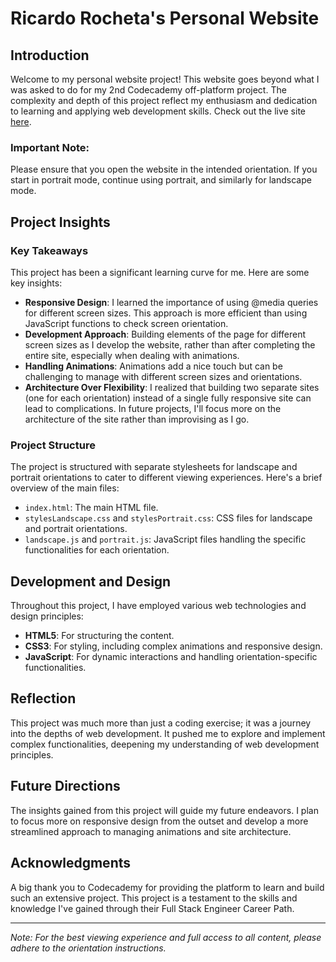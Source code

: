 # Ricardo Rocheta's Personal Website

## Introduction

Welcome to my personal website project! This website goes beyond what I was asked to do for my 2nd Codecademy off-platform project. The complexity and depth of this project reflect my enthusiasm and dedication to learning and applying web development skills. Check out the live site [here](https://priceless-kepler-06d70c.netlify.app/).

### Important Note:

Please ensure that you open the website in the intended orientation. If you start in portrait mode, continue using portrait, and similarly for landscape mode.

## Project Insights

### Key Takeaways

This project has been a significant learning curve for me. Here are some key insights:

- **Responsive Design**: I learned the importance of using @media queries for different screen sizes. This approach is more efficient than using JavaScript functions to check screen orientation.
- **Development Approach**: Building elements of the page for different screen sizes as I develop the website, rather than after completing the entire site, especially when dealing with animations.
- **Handling Animations**: Animations add a nice touch but can be challenging to manage with different screen sizes and orientations.
- **Architecture Over Flexibility**: I realized that building two separate sites (one for each orientation) instead of a single fully responsive site can lead to complications. In future projects, I'll focus more on the architecture of the site rather than improvising as I go.

### Project Structure

The project is structured with separate stylesheets for landscape and portrait orientations to cater to different viewing experiences. Here's a brief overview of the main files:

- `index.html`: The main HTML file.
- `stylesLandscape.css` and `stylesPortrait.css`: CSS files for landscape and portrait orientations.
- `landscape.js` and `portrait.js`: JavaScript files handling the specific functionalities for each orientation.

## Development and Design

Throughout this project, I have employed various web technologies and design principles:

- **HTML5**: For structuring the content.
- **CSS3**: For styling, including complex animations and responsive design.
- **JavaScript**: For dynamic interactions and handling orientation-specific functionalities.

## Reflection

This project was much more than just a coding exercise; it was a journey into the depths of web development. It pushed me to explore and implement complex functionalities, deepening my understanding of web development principles.

## Future Directions

The insights gained from this project will guide my future endeavors. I plan to focus more on responsive design from the outset and develop a more streamlined approach to managing animations and site architecture.

## Acknowledgments

A big thank you to Codecademy for providing the platform to learn and build such an extensive project. This project is a testament to the skills and knowledge I've gained through their Full Stack Engineer Career Path.

---

_Note: For the best viewing experience and full access to all content, please adhere to the orientation instructions._
